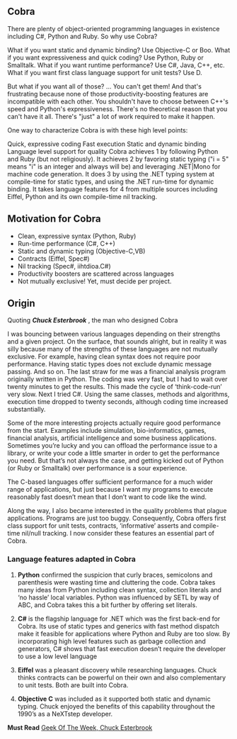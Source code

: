 ## Cobra

There are plenty of object-oriented programming languages in existence including C#, Python and Ruby. So why use Cobra? 

What if you want static and dynamic binding? Use Objective-C or Boo. What if you want expressiveness and quick coding? Use Python, Ruby or Smalltalk. What if you want runtime performance? Use C#, Java, C++, etc. What if you want first class language support for unit tests? Use D.

But what if you want all of those? ... You can't get them! And that's frustrating because none of those productivity-boosting features are incompatible with each other. You shouldn't have to choose between C++'s speed and Python's expressiveness. There's no theoretical reason that you can't have it all. There's "just" a lot of work required to make it happen.

One way to characterize Cobra is with these high level points:

Quick, expressive coding
Fast execution
Static and dynamic binding
Language level support for quality
Cobra achieves 1 by following Python and Ruby (but not religiously). It achieves 2 by favoring static typing ("i = 5" means "i" is an integer and always will be) and leveraging .NET|Mono for machine code generation. It does 3 by using the .NET typing system at compile-time for static types, and using the .NET run-time for dynamic binding. It takes language features for 4 from multiple sources including Eiffel, Python and its own compile-time nil tracking.

## Motivation for Cobra 

- Clean, expressive syntax (Python, Ruby)
- Run-time performance (C#, C++)
- Static and dynamic typing (Objective-C,VB)
- Contracts (Eiffel, Spec#)
- Nil tracking (Spec#, iihtdioa.C#)
- Productivity boosters are scattered across languages
- Not mutually exclusive! Yet, must decide per project.

## Origin

Quoting  **_Chuck Esterbrook_**  , the man who designed Cobra

I was bouncing between various languages depending on their strengths and a given project. On the surface, that sounds alright, but in reality it was silly because many of the strengths of these languages are not mutually exclusive. For example, having clean syntax does not require poor performance. Having static types does not exclude dynamic message passing. And so on.
The last straw for me was a financial analysis program originally written in Python. The coding was very fast, but I had to wait over twenty minutes to get the results. This made the cycle of ‘think-code-run’ very slow. Next I tried C#. Using the same classes, methods and algorithms, execution time dropped to twenty seconds, although coding time increased substantially.

Some of the more interesting projects actually require good performance from the start. Examples include simulation, bio-informatics, games, financial analysis, artificial intelligence and some business applications. Sometimes you’re lucky and you can offload the performance issue to a library, or write your code a little smarter in order to get the performance you need. But that’s not always the case, and getting kicked out of Python (or Ruby or Smalltalk) over performance is a sour experience.

The C-based languages offer sufficient performance for a much wider range of applications, but just because I want my programs to execute reasonably fast doesn’t mean that I don’t want to code like the wind.

Along the way, I also became interested in the quality problems that plague applications. Programs are just too buggy. Consequently, Cobra offers first class support for unit tests, contracts, ‘informative’ asserts and compile-time nil/null tracking. I now consider these features an essential part of Cobra.

### Language features adapted in Cobra 
1. **Python** confirmed the suspicion that curly braces, semicolons and parenthesis were wasting time and cluttering the code. Cobra takes many ideas from Python including clean syntax, collection literals and ‘no hassle’ local variables. Python was influenced by SETL by way of ABC, and Cobra takes this a bit further by offering set literals.

2. **C#** is the flagship language for .NET which was the first back-end for Cobra. Its use of static types and generics with fast method dispatch make it feasible for applications where Python and Ruby are too slow. By incorporating high level features such as garbage collection and generators, C# shows that fast execution doesn’t require the developer to use a low level language

3. **Eiffel** was a pleasant discovery while researching languages. Chuck thinks contracts can be powerful on their own and also complementary to unit tests. Both are built into Cobra.

4. **Objective C**  was included as it supported both static and dynamic typing. Chuck enjoyed the benefits of this capability throughout the 1990’s as a NeXTstep developer.


**Must Read**
[Geek Of The Week, Chuck Esterbrook](https://www.red-gate.com/simple-talk/opinion/geek-of-the-week/chuck-esterbrook-geek-of-the-week/)

